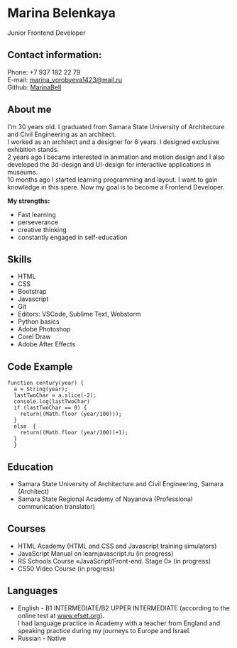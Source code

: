 # **Marina Belenkaya** #
Junior Frontend Developer
## **Contact information:** ##
Phone: +7 937 182 22 79\
E-mail: marina_vorobyeva1423@mail.ru\
Github: [MarinaBell](https://github.com/MarinaBell)
## **About me** ##

I'm 30 years old. I graduated from Samara State University of Architecture and Civil Engineering as an architect. \
I worked as an architect and a designer for 6 years. I designed exclusive exhibition stands.\
2 years ago I became interested in animation and motion design and I also developed the 3d-design and UI-design for interactive applications in museums.  
10 months ago I started learning programming and layout. I want to gain knowledge in this spere. Now my goal is to become a Frontend Developer.

 **My strengths:**
  * Fast learning
  * perseverance
  * creative thinking
  * constantly engaged in self-education

  ## **Skills** ##
* HTML
* CSS
* Bootstrap
* Javascript 
* Git
* Editors: VSCode, Sublime Text, Webstorm
* Python basics
* Adobe Photoshop
* Corel Draw
* Adobe After Effects

## **Code Example** ##
```
function century(year) {
  a = String(year);
  lastTwoChar = a.slice(-2);
  console.log(lastTwoChar)
  if (lastTwoChar == 0) {
    return((Math.floor (year/100)));
  }
  else  {
    return((Math.floor (year/100))+1);
  }
  }
  ```
  ## **Education** ##
* Samara State University of Architecture and Civil Engineering, Samara (Architect)
* Samara State Regional Academy of Nayanova (Professional communication translator)

## **Courses** ##
* HTML Academy (HTML and CSS and Javascript training simulators)
* JavaScript Manual on learnjavascript.ru (in progress)
* RS Schools Course «JavaScript/Front-end. Stage 0» (in progress)
* CS50 Video Course (in progress)

## **Languages** ##
* English - B1 INTERMEDIATE/B2 UPPER INTERMEDIATE (according to the online test at www.efset.org). \
I had language practice in Academy with a teacher from England and speaking practice during my journeys to Europe and Israel.
* Russian - Native
